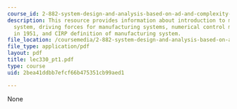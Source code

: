 ```yaml
---
course_id: 2-882-system-design-and-analysis-based-on-ad-and-complexity-theories-spring-2005
description: This resource provides information about introduction to manufacturing
  system, driving forces for manufacturing systems, numerical control machine tool
  in 1951, and CIRP definition of manufacturing system.
file_location: /coursemedia/2-882-system-design-and-analysis-based-on-ad-and-complexity-theories-spring-2005/2bea41ddbb7efcf66b475351cb99aed1_lec330_pt1.pdf
file_type: application/pdf
layout: pdf
title: lec330_pt1.pdf
type: course
uid: 2bea41ddbb7efcf66b475351cb99aed1

---
```

None